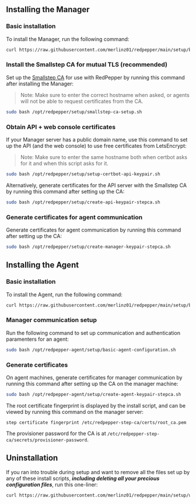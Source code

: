 ## Installing the Manager

### Basic installation

To install the Manager, run the following command:

```bash
curl https://raw.githubusercontent.com/merlinz01/redpepper/main/setup/bootstrap-manager.sh |  bash -
```

### Install the Smallstep CA for mutual TLS (recommended)

Set up the [Smallstep CA](https://github.com/smallstep/certificates)
for use with RedPepper by running this command after installing the Manager:

> Note: Make sure to enter the correct hostname when asked,
> or agents will not be able to request certificates from the CA.

```bash
sudo bash /opt/redpepper/setup/smallstep-ca-setup.sh
```

### Obtain API + web console certificates

If your Manager server has a public domain name,
use this command to set up the API (and the web console) to use free certificates from LetsEncrypt:

> Note: Make sure to enter the same hostname both when certbot asks for it and when this script asks for it.

```bash
sudo bash /opt/redpepper/setup/setup-certbot-api-keypair.sh
```

Alternatively, generate certificates for the API server
with the Smallstep CA by running this command after setting up the CA:

```bash
sudo bash /opt/redpepper/setup/create-api-keypair-stepca.sh
```

### Generate certificates for agent communication

Generate certificates for agent communication
by running this command after setting up the CA:

```bash
sudo bash /opt/redpepper/setup/create-manager-keypair-stepca.sh
```

## Installing the Agent

### Basic installation

To install the Agent, run the following command:

```bash
curl https://raw.githubusercontent.com/merlinz01/redpepper/main/setup/bootstrap-agent.sh | bash -
```

### Manager communication setup

Run the following command to set up communication and authentication paramenters for an agent:

```bash
sudo bash /opt/redpepper-agent/setup/basic-agent-configuration.sh
```

### Generate certificates

On agent machines, generate certificates for manager communication
by running this command after setting up the CA on the manager machine:

```bash
sudo bash /opt/redpepper-agent/setup/create-agent-keypair-stepca.sh
```

The root certificate fingerprint is displayed by the install script,
and can be viewed by running this command on the manager server:

```
step certificate fingerprint /etc/redpepper-step-ca/certs/root_ca.pem
```

The provisioner password for the CA is at `/etc/redpepper-step-ca/secrets/provisioner-password`.

## Uninstallation

If you ran into trouble during setup and want to remove all the files
set up by any of these install scripts,
**_including deleting all your precious configuration files_**,
run this one-liner:

```bash
curl https://raw.githubusercontent.com/merlinz01/redpepper/main/setup/uninstall-everything.sh | sudo bash -
```
